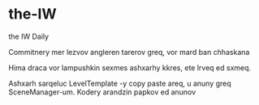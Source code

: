 # the-IW
the IW Daily

Commitnery mer lezvov angleren tarerov greq, vor mard ban chhaskana

Hima draca vor lampushkin sexmes ashxarhy kkres, ete lrveq ed sxmeq.

Ashxarh sarqeluc LevelTemplate -y copy paste areq, u anuny greq SceneManager-um. Kodery arandzin papkov ed anunov

